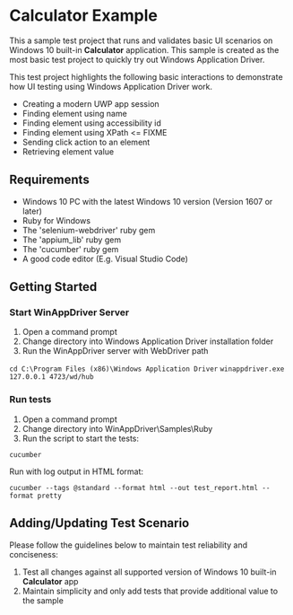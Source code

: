 # Calculator Example

This a sample test project that runs and validates basic UI scenarios on Windows 10 built-in **Calculator** application. This sample is created as the most basic test project to quickly try out Windows Application Driver.

This test project highlights the following basic interactions to demonstrate how UI testing using Windows Application Driver work.
- Creating a modern UWP app session
- Finding element using name
- Finding element using accessibility id
- Finding element using XPath <= FIXME
- Sending click action to an element
- Retrieving element value


## Requirements

- Windows 10 PC with the latest Windows 10 version (Version 1607 or later)
- Ruby for Windows
- The 'selenium-webdriver' ruby gem
- The 'appium_lib' ruby gem
- The 'cucumber' ruby gem
- A good code editor (E.g. Visual Studio Code)


## Getting Started

### Start WinAppDriver Server

1. Open a command prompt
2. Change directory into Windows Application Driver installation folder
2. Run the WinAppDriver server with WebDriver path

`cd C:\Program Files (x86)\Windows Application Driver`
`winappdriver.exe 127.0.0.1 4723/wd/hub`

### Run tests

1. Open a command prompt
2. Change directory into WinAppDriver\Samples\Ruby
3. Run the script to start the tests:

`cucumber`

Run with log output in HTML format:

`cucumber --tags @standard --format html --out test_report.html --format pretty`


## Adding/Updating Test Scenario

Please follow the guidelines below to maintain test reliability and conciseness:
1. Test all changes against all supported version of Windows 10 built-in **Calculator** app
2. Maintain simplicity and only add tests that provide additional value to the sample
